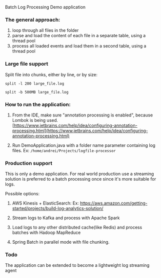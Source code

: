Batch Log Processing Demo application

### The general approach: 

1. loop through all files in the folder
2. parse and load the content of each file in a separate table, using a thread pool
3. process all loaded events and load them in a second table, using a thread pool

### Large file support
Split file into chunks, either by line, or by size: 

``split -l 200 large_file.log``

``split -b 500MB large_file.log``

### How to run the application: 
1. From the IDE, make sure "annotation processing is enabled", because Lombok is being used.
[https://www.jetbrains.com/help/idea/configuring-annotation-processing.html](https://www.jetbrains.com/help/idea/configuring-annotation-processing.html)

2. Run DemoApplication.java with a folder name parameter containing log files. 
   Ex:
   ``/home/andrei/Projects/logfile-processor``

### Production support
This is only a demo application. 
For real world production use a streaming solution is preferred to a batch processing once since it's more suitable for logs.

Possible options:

1. AWS Kinesis + ElasticSearch:
   Ex: https://aws.amazon.com/getting-started/projects/build-log-analytics-solution/

2. Stream logs to Kafka and process with Apache Spark

3. Load logs to any other distributed cache(like Redis) and process batches with Hadoop MapReduce

3. Spring Batch in parallel mode with file chunking.


### Todo
The application can be extended to become a lightweight log streaming agent

